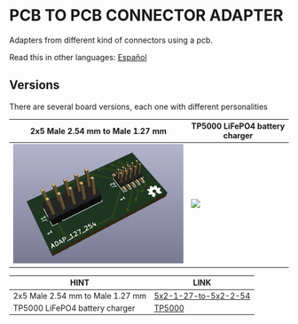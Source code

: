 # PCB TO PCB CONNECTOR ADAPTER

Adapters from different kind of connectors using a pcb.

Read this in other languages: [Español](/assets/markdown/README.es.md)

## Versions

There are several board versions, each one with different personalities

2x5 Male 2.54 mm to Male 1.27 mm                               | TP5000 LiFePO4 battery charger                
---------------------------------------------------------------|-----------------------------------------------
![](/5x2-1-27-to-5x2-2-54/assets/img/5x2-1-27-to-5x2-2-54.png) | ![](/tp5000/assets/img/tp5000-module.jpg) 


| HINT                            | LINK                                     
|---------------------------------|-----------------------------
| 2x5 Male 2.54 mm to Male 1.27 mm| [5x2-1-27-to-5x2-2-54](/5x2-1-27-to-5x2-2-54/)  
| TP5000 LiFePO4 battery charger  | [TP5000](/tp5000/)  




